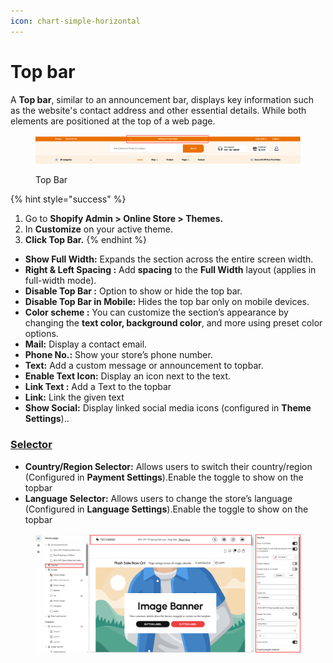 ```yaml
---
icon: chart-simple-horizontal
---
```


# Top bar

A **Top bar**, similar to an announcement bar, displays key information such as the website's contact address and other essential details. While both elements are positioned at the top of a web page.

<figure><img src="../.gitbook/assets/topbar.jpg" alt=""><figcaption><p>Top Bar</p></figcaption></figure>

{% hint style="success" %}
1. Go to **Shopify Admin > Online Store > Themes.**
2. In **Customize** on your active theme.
3. **Click Top Bar.**
{% endhint %}

* **Show Full Width:** Expands the section across the entire screen width.
* **Right & Left Spacing :** Add **spacing** to the **Full Width** layout (applies  in full-width mode).
* **Disable Top Bar :** Option to show or hide the top bar.
* **Disable Top Bar in Mobile:** Hides the top bar only on mobile devices.
* **Color scheme :** You can customize the section’s appearance by changing the **text color, background color**, and more using preset color options.
* **Mail:** Display a contact email.
* **Phone No.:** Show your store’s phone number.
* **Text:** Add a custom message or announcement to topbar.
* **Enable Text Icon:** Display an icon next to the text.
* **Link Text :** Add a Text to the topbar
* **Link:** Link the given text &#x20;
* **Show Social:** Display linked social media icons  (configured in **Theme Settings**)..

### [Selector](https://wedesignthemes.gitbook.io/ai-max-ai-games/~/changes/270/header-group/selectors) <a href="#https-wedesignthemes.gitbook.io-ai-max-ai-games-changes-270-header-group-selectors" id="https-wedesignthemes.gitbook.io-ai-max-ai-games-changes-270-header-group-selectors"></a>

* **Country/Region Selector:** Allows users to switch their country/region (Configured in **Payment Settings**).Enable the toggle to show on the topbar
* **Language Selector:** Allows users to change the store’s language (Configured in **Language Settings**).Enable the toggle to show on the topbar

<figure><img src="../.gitbook/assets/top.png" alt=""><figcaption></figcaption></figure>
